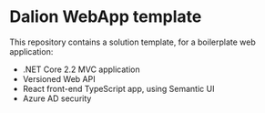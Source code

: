 # Dalion WebApp template

This repository contains a solution template, for a boilerplate web application:
- .NET Core 2.2 MVC application
- Versioned Web API
- React front-end TypeScript app, using Semantic UI
- Azure AD security

